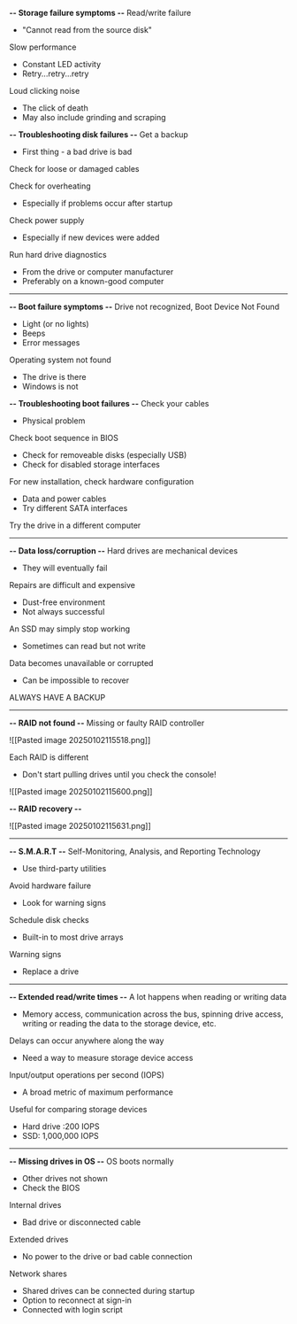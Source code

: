 **-- Storage failure symptoms --**
Read/write failure
- "Cannot read from the source disk"

Slow performance
- Constant LED activity
- Retry...retry...retry

Loud clicking noise
- The click of death
- May also include grinding and scraping


**-- Troubleshooting disk failures --**
Get a backup
- First thing - a bad drive is bad

Check for loose or damaged cables

Check for overheating
- Especially if problems occur after startup

Check power supply
- Especially if new devices were added

Run hard drive diagnostics
- From the drive or computer manufacturer
- Preferably on a known-good computer
---
**-- Boot failure symptoms --**
Drive not recognized, Boot Device Not Found
- Light (or no lights)
- Beeps
- Error messages

Operating system not found
- The drive is there
- Windows is not


**-- Troubleshooting boot failures --**
Check your cables
- Physical problem

Check boot sequence in BIOS
- Check for removeable disks (especially USB)
- Check for disabled storage interfaces

For new installation, check hardware configuration
- Data and power cables
- Try different SATA interfaces

Try the drive in a different computer

---
**-- Data loss/corruption --**
Hard drives are mechanical devices
- They will eventually fail

Repairs are difficult and expensive
- Dust-free environment
- Not always successful

An SSD may simply stop working
- Sometimes can read but not write

Data becomes unavailable or corrupted
- Can be impossible to recover

ALWAYS HAVE A BACKUP

---
**-- RAID not found --**
Missing or faulty RAID controller

![[Pasted image 20250102115518.png]]

Each RAID is different
- Don't start pulling drives until you check the console!

![[Pasted image 20250102115600.png]]


**-- RAID recovery --**

![[Pasted image 20250102115631.png]]

---
**-- S.M.A.R.T --**
Self-Monitoring, Analysis, and Reporting Technology
- Use third-party utilities

Avoid hardware failure
- Look for warning signs

Schedule disk checks
- Built-in to most drive arrays

Warning signs
- Replace a drive
---
**-- Extended read/write times --**
A lot happens when reading or writing data
- Memory access, communication across the bus, spinning drive access, writing or reading the data to the storage device, etc.

Delays can occur anywhere along the way
- Need a way to measure storage device access

Input/output operations per second (IOPS)
- A broad metric of maximum performance

Useful for comparing storage devices
- Hard drive :200 IOPS
- SSD: 1,000,000 IOPS
---
**-- Missing drives in OS --**
OS boots normally
- Other drives not shown
- Check the BIOS

Internal drives
- Bad drive or disconnected cable

Extended drives
- No power to the drive or bad cable connection

Network shares
- Shared drives can be connected during startup
- Option to reconnect at sign-in
- Connected with login script